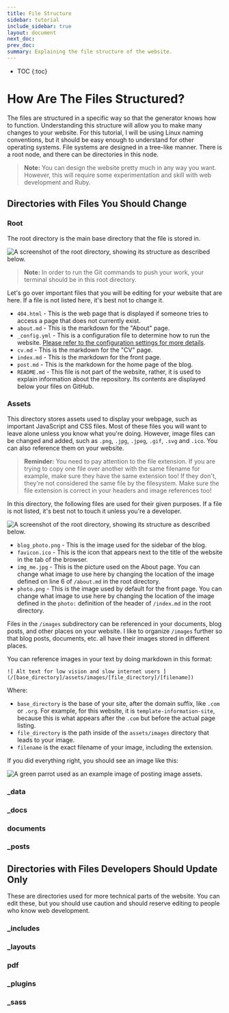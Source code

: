 ```yaml
---
title: File Structure
sidebar: tutorial
include_sidebar: true
layout: document
next_doc: 
prev_doc: 
summary: Explaining the file structure of the website.
---
```


* TOC
{:toc}

# How Are The Files Structured?

The files are structured in a specific way so that the generator knows how to function. Understanding this structure will allow you to make many changes to your website. For this tutorial, I will be using Linux naming conventions, but it should be easy enough to understand for other operating systems. File systems are designed in a tree-like manner. There is a root node, and there can be directories in this node. 

> **Note:** You can design the website pretty much in any way you want. However, this will require some experimentation and skill with web development and Ruby.

## Directories with Files You Should Change

### Root

The root directory is the main base directory that the file is stored in. 

![ A screenshot of the root directory, showing its structure as described below.](/template-information-site/assets/images/tutorial/dir_contents_root.jpg)

> **Note:** In order to run the Git commands to push your work, your terminal should be in this root directory.

Let's go over important files that you will be editing for your website that are here. If a file is not listed here, it's best not to change it.

* ``404.html`` - This is the web page that is displayed if someone tries to access a page that does not currently exist.
* ``about.md`` - This is the markdown for the "About" page.
* ``_config.yml`` - This is a configuration file to determine how to run the website. [Please refer to the configuration settings for more details](/docs/tutorial/config).
* ``cv.md`` - This is the markdown for the "CV" page.
* ``index.md`` - This is the markdown for the front page.
* ``post.md`` - This is the markdown for the home page of the blog.
* ``README.md`` - This file is not part of the website, rather, it is used to explain information about the repository. Its contents are displayed below your files on GitHub.

### Assets

This directory stores assets used to display your webpage, such as important JavaScript and CSS files. Most of these files you will want to leave alone unless you know what you're doing. However, image files can be changed and added, such as ``.png``, ``.jpg``, ``.jpeg``, ``.gif``, ``.svg`` and ``.ico``. You can also reference them on your website.

> **Reminder:** You need to pay attention to the file extension. If you are trying to copy one file over another with the same filename for example, make sure they have the same extension too! If they don't, they're not considered the same file by the filesystem. Make sure the file extension is correct in your headers and image references too!

In this directory, the following files are used for their given purposes. If a file is not listed, it's best not to touch it unless you're a developer.

![ A screenshot of the root directory, showing its structure as described below.](/template-information-site/assets/images/tutorial/dir_contents_assets.jpg)

* ``blog_photo.png`` - This is the image used for the sidebar of the blog.
* ``favicon.ico`` - This is the icon that appears next to the title of the website in the tab of the browser.
* ``img_me.jpg`` - This is the picture used on the About page. You can change what image to use here by changing the location of the image defined on line 6 of ``/about.md`` in the root directory.
* ``photo.png`` - This is the image used by default for the front page. You can change what image to use here by changing the location of the image defined in the ``photo:`` definition of the header of ``/index.md`` in the root directory.

Files in the ``/images`` subdirectory can be referenced in your documents, blog posts, and other places on your website. I like to organize ``/images`` further so that blog posts, documents, etc. all have their images stored in different places.

You can reference images in your text by doing markdown in this format:

```
![ Alt text for low vision and slow internet users ](/[base_directory]/assets/images/[file_directory]/[filename])
```

Where:
* ``base_directory`` is the base of your site, after the domain suffix, like ``.com`` or ``.org``. For example, for this website, it is ``template-information-site``, because this is what appears after the ``.com`` but before the actual page listing.
* ``file_directory`` is the path inside of the ``assets/images`` directory that leads to your image.
* ``filename`` is the exact filename of your image, including the extension.

If you did everything right, you should see an image like this:

![ A green parrot used as an example image of posting image assets. ](/template-information-site/assets/images/tutorial/parrot_test.jpg)

### _data

### _docs

### documents

### _posts

## Directories with Files Developers Should Update Only

These are directories used for more technical parts of the website. You can edit these, but you should use caution and should reserve editing to people who know web development.

### _includes

### _layouts

### pdf

### _plugins

### _sass
